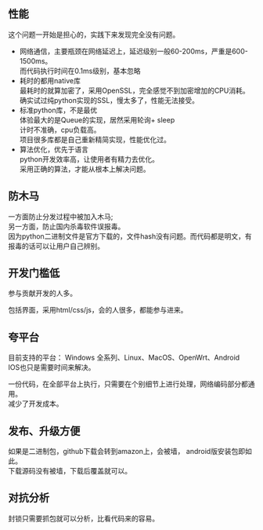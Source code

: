 

## 性能
   这个问题一开始是担心的，实践下来发现完全没有问题。  
   * 网络通信，主要瓶颈在网络延迟上，延迟级别一般60-200ms，严重是600-1500ms。  
      而代码执行时间在0.1ms级别，基本忽略  
   * 耗时的都用native库  
       最耗时的就算加密了，采用OpenSSL，完全感觉不到加密增加的CPU消耗。  
       确实试过纯python实现的SSL，慢太多了，性能无法接受。  
   * 标准python库，不是最优  
      体验最大的是Queue的实现，居然采用轮询+ sleep  
        计时不准确，cpu负载高。  
        项目很多库都是自己重新精简实现，性能优化过。  
   * 算法优化，优先于语言  
     python开发效率高，让使用者有精力去优化。  
     采用正确的算法，才能从根本上解决问题。  

## 防木马
   一方面防止分发过程中被加入木马;   
   另一方面，防止国内杀毒软件误报毒。  
   因为python二进制文件是官方下载的，文件hash没有问题。而代码都是明文，有报毒的话可以让用户自己辨别。

## 开发门槛低
   参与贡献开发的人多。  
  
   包括界面，采用html/css/js，会的人很多，都能参与进来。

## 夸平台
   目前支持的平台： Windows 全系列、Linux、MacOS、OpenWrt、Android  
   IOS也只是需要时间来解决。  
  
   一份代码，在全部平台上执行，只需要在个别细节上进行处理，网络编码部分都通用。  
  减少了开发成本。

## 发布、升级方便
  如果是二进制包，github下载会转到amazon上，会被墙， android版安装包即如此。  
  下载源码没有被墙，下载后覆盖就可以。

## 对抗分析
  ​封锁只需要抓包就可以分析，比看代码来的容易。